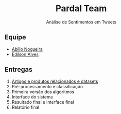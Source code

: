 <h1 align="center">Pardal Team</h1>
<p align="center">Análise de Sentimentos em Tweets</p>

## Equipe

- [Abílio Nogueira](https://github.com/AbilioNB)
- [Edilson Alves](https://github.com/edilsonalves)

## Entregas

1. [Artigos e produtos relacionados e datasets](./deliveries/01.md)
2. Pré-processamento e classificação
3. Primeira versão dos algoritmos
4. Interface do sistema
5. Resultado final e interface final
6. Relatório final
